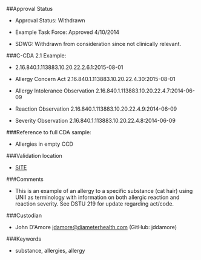 ##Approval Status 

* Approval Status: Withdrawn
* Example Task Force: Approved 4/10/2014

* SDWG: Withdrawn from consideration since not clinically relevant.


###C-CDA 2.1 Example: 

* 2.16.840.1.113883.10.20.22.2.6.1:2015-08-01

* Allergy Concern Act 2.16.840.1.113883.10.20.22.4.30:2015-08-01

* Allergy Intolerance Observation 2.16.840.1.113883.10.20.22.4.7:2014-06-09
* Reaction Observation 2.16.840.1.113883.10.20.22.4.9:2014-06-09
* Severity Observation 2.16.840.1.113883.10.20.22.4.8:2014-06-09

###Reference to full CDA sample:
* Allergies in empty CCD


###Validation location

* [SITE](https://sitenv.org/c-cda-validator)


###Comments

* This is an example of an allergy to a specific substance (cat hair) using UNII as terminology with information on both allergic reaction and reaction severity. See DSTU 219 for update regarding act/code.

###Custodian

* John D'Amore jdamore@diameterhealth.com (GitHub: jddamore)



###Keywords

* substance, allergies, allergy
